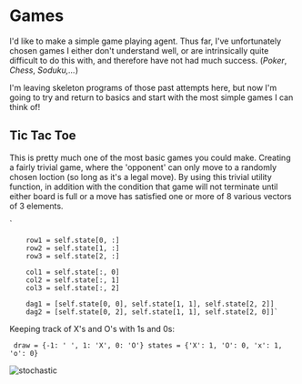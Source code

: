 # Games 
I'd like to make a simple game playing agent. Thus far, I've
unfortunately chosen games I either don't understand well, or are 
intrinsically quite difficult to do this with, and therefore
have not had much success. (*Poker*, *Chess*, *Soduku,...*)

I'm leaving skeleton programs of those past attempts here, but 
now I'm going to try and return to basics and start with the most
simple games I can think of! 

## Tic Tac Toe 
This is pretty much one of the most basic games you could make. 
Creating a fairly trivial game, where the 'opponent' can only move
to a randomly chosen loction (so long as it's a legal move). By 
using this trivial utility function, in addition with the condition 
that game will not terminate until either board is full or a move has
satisfied one or more of 8 various vectors of 3 elements. 

`

        row1 = self.state[0, :]
        row2 = self.state[1, :]
        row3 = self.state[2, :]

        col1 = self.state[:, 0]
        col2 = self.state[:, 1]
        col3 = self.state[:, 2]

        dag1 = [self.state[0, 0], self.state[1, 1], self.state[2, 2]]
        dag2 = [self.state[0, 2], self.state[1, 1], self.state[2, 0]]`
Keeping track of X's and O's with 1s and 0s:

`
draw = {-1: ' ', 1: 'X', 0: 'O'}
states = {'X': 1, 'O': 0, 'x': 1, 'o': 0}`

![stochastic](https://raw.githubusercontent.com/scott-robbins/AGI/tree/master/codebase/easy_tic.png)